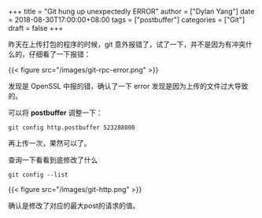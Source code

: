 +++
title = "Git hung up unexpectedly ERROR"
author = ["Dylan Yang"]
date = 2018-08-30T17:00:00+08:00
tags = ["postbuffer"]
categories = ["Git"]
draft = false
+++

昨天在上传打包的程序的时候，git 意外报错了，试了一下，并不是因为有冲突什么的，仔细看了一下报错：

{{< figure src="/images/git-rpc-error.png" >}}

发现是 OpenSSL 中报的错，确认了一下 error 发现是因为上传的文件过大导致的。

可以将 **postbuffer** 调整一下：

```shell
git config http.postbuffer 523288000
```

再上传一次，果然可以了。

查询一下看看到底修改了什么

```shell
git config --list
```

{{< figure src="/images/git-http.png" >}}

确认是修改了对应的最大post的请求的值。
